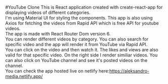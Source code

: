 #YouTube Clone
This is React application created with create-react-app for displaying videos of different categories.  
I'm using Material UI for styling the components. This app is also using Axios for fetching the videos from Rapid API which is free API for youtube videos.  
The app is made with React Router Dom version 6.  
You can render different videos by category. You can also search for specific video and the app will render it from YouTube via Rapid API.  
You can click on the video and then watch it. The likes and views are also valid for that specific video. On the right side I render similiar videos. 
You can also click on YouTube channel and see it's posted videos on the channel.  
You can check the app hosted live on netlify here:https://aleksandro-media.netlify.app/
